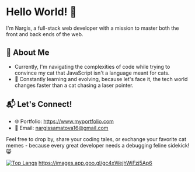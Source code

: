 # Hello World! 👋

I'm Nargis, a full-stack web developer with a mission to master both the front and back ends of the web.


## 🚀 About Me

- Currently, I'm navigating the complexities of code while trying to convince my cat that JavaScript isn't a language meant for cats.
- 🌱 Constantly learning and evolving, because let's face it, the tech world changes faster than a cat chasing a laser pointer.

## 📬 Let's Connect!
- 🌐 Portfolio: https://www.myportfolio.com
- 📧 Email: nargissamatova16@gmail.com

Feel free to drop by, share your coding tales, or exchange your favorite cat memes - because every great developer needs a debugging feline sidekick! 😸

[![Top Langs](https://github-readme-stats.vercel.app/api/top-langs/?username=Nargissamatova&layout=donut)](https://github.com/Nargissamatova/github-readme-stats)
https://images.app.goo.gl/gc4xWejhWiFzj5Ap6
